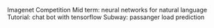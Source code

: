 Imagenet Competition
Mid term: neural networks for natural language
Tutorial: chat bot with tensorflow
Subway: passanger load prediction
